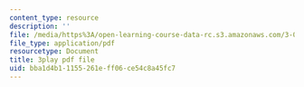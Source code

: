 ```yaml
---
content_type: resource
description: ''
file: /media/https%3A/open-learning-course-data-rc.s3.amazonaws.com/3-091sc-introduction-to-solid-state-chemistry-fall-2010/bba1d4b11155261eff06ce54c8a45fc7_StY_01uUFSY.pdf
file_type: application/pdf
resourcetype: Document
title: 3play pdf file
uid: bba1d4b1-1155-261e-ff06-ce54c8a45fc7
---
```

